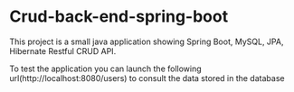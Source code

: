 # Crud-back-end-spring-boot
This project is a small java application showing Spring Boot, MySQL, JPA, Hibernate Restful CRUD API.

To test the application you can launch the following url(http://localhost:8080/users) to consult the data stored in the database
